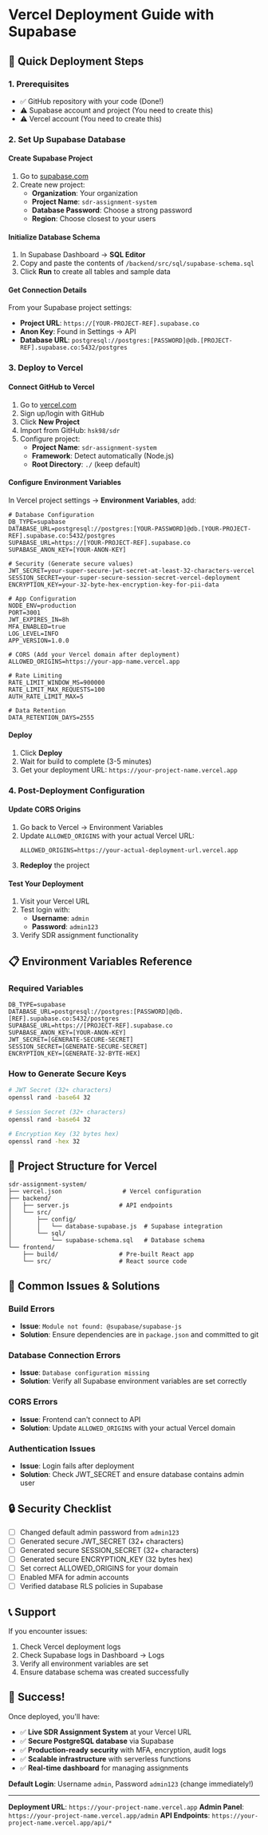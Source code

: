 # Vercel Deployment Guide with Supabase

## 🚀 Quick Deployment Steps

### 1. Prerequisites
- ✅ GitHub repository with your code (Done!)
- ⚠️  Supabase account and project (You need to create this)
- ⚠️  Vercel account (You need to create this)

### 2. Set Up Supabase Database

#### Create Supabase Project
1. Go to [supabase.com](https://supabase.com)
2. Create new project:
   - **Organization**: Your organization
   - **Project Name**: `sdr-assignment-system`
   - **Database Password**: Choose a strong password
   - **Region**: Choose closest to your users

#### Initialize Database Schema
1. In Supabase Dashboard → **SQL Editor**
2. Copy and paste the contents of `/backend/src/sql/supabase-schema.sql`
3. Click **Run** to create all tables and sample data

#### Get Connection Details
From your Supabase project settings:
- **Project URL**: `https://[YOUR-PROJECT-REF].supabase.co`
- **Anon Key**: Found in Settings → API
- **Database URL**: `postgresql://postgres:[PASSWORD]@db.[PROJECT-REF].supabase.co:5432/postgres`

### 3. Deploy to Vercel

#### Connect GitHub to Vercel
1. Go to [vercel.com](https://vercel.com)
2. Sign up/login with GitHub
3. Click **New Project**
4. Import from GitHub: `hsk98/sdr`
5. Configure project:
   - **Project Name**: `sdr-assignment-system`
   - **Framework**: Detect automatically (Node.js)
   - **Root Directory**: `./` (keep default)

#### Configure Environment Variables
In Vercel project settings → **Environment Variables**, add:

```env
# Database Configuration
DB_TYPE=supabase
DATABASE_URL=postgresql://postgres:[YOUR-PASSWORD]@db.[YOUR-PROJECT-REF].supabase.co:5432/postgres
SUPABASE_URL=https://[YOUR-PROJECT-REF].supabase.co
SUPABASE_ANON_KEY=[YOUR-ANON-KEY]

# Security (Generate secure values)
JWT_SECRET=your-super-secure-jwt-secret-at-least-32-characters-vercel
SESSION_SECRET=your-super-secure-session-secret-vercel-deployment
ENCRYPTION_KEY=your-32-byte-hex-encryption-key-for-pii-data

# App Configuration
NODE_ENV=production
PORT=3001
JWT_EXPIRES_IN=8h
MFA_ENABLED=true
LOG_LEVEL=INFO
APP_VERSION=1.0.0

# CORS (Add your Vercel domain after deployment)
ALLOWED_ORIGINS=https://your-app-name.vercel.app

# Rate Limiting
RATE_LIMIT_WINDOW_MS=900000
RATE_LIMIT_MAX_REQUESTS=100
AUTH_RATE_LIMIT_MAX=5

# Data Retention
DATA_RETENTION_DAYS=2555
```

#### Deploy
1. Click **Deploy**
2. Wait for build to complete (3-5 minutes)
3. Get your deployment URL: `https://your-project-name.vercel.app`

### 4. Post-Deployment Configuration

#### Update CORS Origins
1. Go back to Vercel → Environment Variables
2. Update `ALLOWED_ORIGINS` with your actual Vercel URL:
   ```
   ALLOWED_ORIGINS=https://your-actual-deployment-url.vercel.app
   ```
3. **Redeploy** the project

#### Test Your Deployment
1. Visit your Vercel URL
2. Test login with:
   - **Username**: `admin`
   - **Password**: `admin123`
3. Verify SDR assignment functionality

## 📋 Environment Variables Reference

### Required Variables
```env
DB_TYPE=supabase
DATABASE_URL=postgresql://postgres:[PASSWORD]@db.[REF].supabase.co:5432/postgres
SUPABASE_URL=https://[PROJECT-REF].supabase.co
SUPABASE_ANON_KEY=[YOUR-ANON-KEY]
JWT_SECRET=[GENERATE-SECURE-SECRET]
SESSION_SECRET=[GENERATE-SECURE-SECRET]
ENCRYPTION_KEY=[GENERATE-32-BYTE-HEX]
```

### How to Generate Secure Keys
```bash
# JWT Secret (32+ characters)
openssl rand -base64 32

# Session Secret (32+ characters) 
openssl rand -base64 32

# Encryption Key (32 bytes hex)
openssl rand -hex 32
```

## 🔧 Project Structure for Vercel

```
sdr-assignment-system/
├── vercel.json                 # Vercel configuration
├── backend/
│   ├── server.js              # API endpoints
│   └── src/
│       ├── config/
│       │   └── database-supabase.js  # Supabase integration
│       └── sql/
│           └── supabase-schema.sql   # Database schema
└── frontend/
    ├── build/                 # Pre-built React app
    └── src/                   # React source code
```

## 🚨 Common Issues & Solutions

### Build Errors
- **Issue**: `Module not found: @supabase/supabase-js`
- **Solution**: Ensure dependencies are in `package.json` and committed to git

### Database Connection Errors
- **Issue**: `Database configuration missing`
- **Solution**: Verify all Supabase environment variables are set correctly

### CORS Errors
- **Issue**: Frontend can't connect to API
- **Solution**: Update `ALLOWED_ORIGINS` with your actual Vercel domain

### Authentication Issues
- **Issue**: Login fails after deployment
- **Solution**: Check JWT_SECRET and ensure database contains admin user

## 🔒 Security Checklist

- [ ] Changed default admin password from `admin123`
- [ ] Generated secure JWT_SECRET (32+ characters)
- [ ] Generated secure SESSION_SECRET (32+ characters)
- [ ] Generated secure ENCRYPTION_KEY (32 bytes hex)
- [ ] Set correct ALLOWED_ORIGINS for your domain
- [ ] Enabled MFA for admin accounts
- [ ] Verified database RLS policies in Supabase

## 📞 Support

If you encounter issues:
1. Check Vercel deployment logs
2. Check Supabase logs in Dashboard → Logs
3. Verify all environment variables are set
4. Ensure database schema was created successfully

## 🎉 Success!

Once deployed, you'll have:
- ✅ **Live SDR Assignment System** at your Vercel URL
- ✅ **Secure PostgreSQL database** via Supabase
- ✅ **Production-ready security** with MFA, encryption, audit logs
- ✅ **Scalable infrastructure** with serverless functions
- ✅ **Real-time dashboard** for managing assignments

**Default Login**: Username `admin`, Password `admin123` (change immediately!)

---

**Deployment URL**: `https://your-project-name.vercel.app`
**Admin Panel**: `https://your-project-name.vercel.app/admin`
**API Endpoints**: `https://your-project-name.vercel.app/api/*`